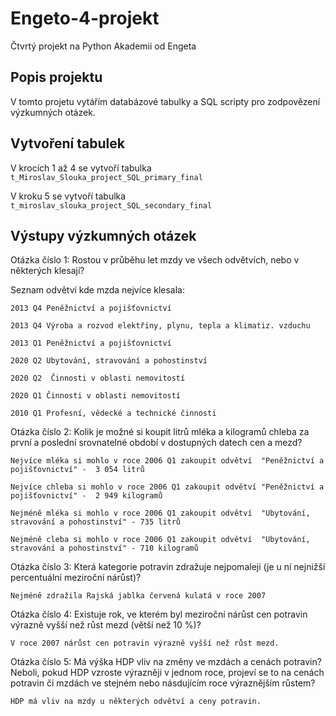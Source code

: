 # Engeto-4-projekt
Čtvrtý projekt na Python Akademii od Engeta
## Popis projektu
V tomto projetu vytářím databázové tabulky a SQL scripty pro zodpovězení výzkumných otázek.
## Vytvoření tabulek
V krocích 1 až 4 se vytvoří tabulka ```t_Miroslav_Slouka_project_SQL_primary_final```  

V kroku 5 se vytvoří tabulka ```t_miroslav_slouka_project_SQL_secondary_final```
## Výstupy výzkumných otázek
Otázka číslo 1: Rostou v průběhu let mzdy ve všech odvětvích, nebo v některých klesají?

Seznam odvětví kde mzda nejvíce klesala:

    2013 Q4	Peněžnictví a pojišťovnictví

    2013 Q4	Výroba a rozvod elektřiny, plynu, tepla a klimatiz. vzduchu

    2013 Q1	Peněžnictví a pojišťovnictví

    2020 Q2	Ubytování, stravování a pohostinství

    2020 Q2  Činnosti v oblasti nemovitostí

    2020 Q1	Činnosti v oblasti nemovitostí

    2010 Q1	Profesní, vědecké a technické činnosti

Otázka číslo 2: Kolik je možné si koupit litrů mléka a kilogramů chleba za první a poslední srovnatelné období v dostupných datech cen a mezd?

    Nejvíce mléka si mohlo v roce 2006 Q1 zakoupit odvětví	"Peněžnictví a pojišťovnictví" -  3 054 litrů
    
    Nejvíce chleba si mohlo v roce 2006 Q1 zakoupit odvětví	"Peněžnictví a pojišťovnictví" -  2 949 kilogramů 

    Nejméně mléka si mohlo v roce 2006 Q1 zakoupit odvětví	"Ubytování, stravování a pohostinství" - 735 litrů
    
    Nejméně cleba si mohlo v roce 2006 Q1 zakoupit odvětví	"Ubytování, stravování a pohostinství" - 710 kilogramů

Otázka číslo 3: Která kategorie potravin zdražuje nejpomaleji (je u ní nejnižší percentuální meziroční nárůst)?

    Nejméně zdražila Rajská jablka červená kulatá v roce 2007

Otázka číslo 4: Existuje rok, ve kterém byl meziroční nárůst cen potravin výrazně vyšší než růst mezd (větší než 10 %)?

    V roce 2007 nárůst cen potravin výrazně vyšší než růst mezd. 

Otázka číslo 5: Má výška HDP vliv na změny ve mzdách a cenách potravin? Neboli, pokud HDP vzroste výrazněji v jednom roce, projeví se to na cenách potravin či mzdách ve stejném nebo násdujícím roce výraznějším růstem?     

    HDP má vliv na mzdy u některých odvětví a ceny potravin.
